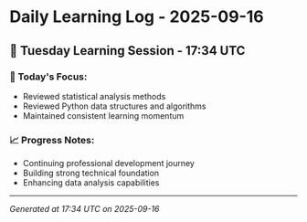 # Daily Learning Log - 2025-09-16

## 📅 Tuesday Learning Session - 17:34 UTC

### 🎯 Today's Focus:
- Reviewed statistical analysis methods
- Reviewed Python data structures and algorithms
- Maintained consistent learning momentum

### 📈 Progress Notes:
- Continuing professional development journey
- Building strong technical foundation
- Enhancing data analysis capabilities

---
*Generated at 17:34 UTC on 2025-09-16*
